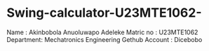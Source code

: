 # Swing-calculator-U23MTE1062-
Name : Akinbobola Anuoluwapo Adeleke
Matric no : U23MTE1062
Department: Mechatronics Engineering
Gethub Account : Dicebobo
